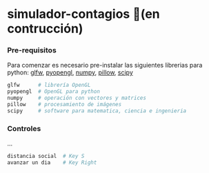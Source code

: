 # simulador-contagios 🚧(en contrucción)
### Pre-requisitos
Para comenzar es necesario pre-instalar las siguientes librerias para python: [glfw](https://pypi.org/project/glfw/), [pyopengl](https://pypi.org/project/PyOpenGL/), [numpy](https://pypi.org/project/numpy/), [pillow](https://pypi.org/project/Pillow/), [scipy](https://pypi.org/project/scipy/)
```bash
glfw      # librería OpenGL
pyopengl  # OpenGL para python
numpy     # operación con vectores y matrices
pillow    # procesamiento de imágenes
scipy     # software para matematica, ciencia e ingenieria
```
### Controles
...
```bash
distancia social  # Key S
avanzar un dia    # Key Right
```
